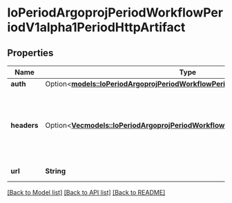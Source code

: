 # IoPeriodArgoprojPeriodWorkflowPeriodV1alpha1PeriodHttpArtifact

## Properties

Name | Type | Description | Notes
------------ | ------------- | ------------- | -------------
**auth** | Option<[**models::IoPeriodArgoprojPeriodWorkflowPeriodV1alpha1PeriodHttpAuth**](io.argoproj.workflow.v1alpha1.HTTPAuth.md)> |  | [optional]
**headers** | Option<[**Vec<models::IoPeriodArgoprojPeriodWorkflowPeriodV1alpha1PeriodHeader>**](io.argoproj.workflow.v1alpha1.Header.md)> | Headers are an optional list of headers to send with HTTP requests for artifacts | [optional]
**url** | **String** | URL of the artifact | 

[[Back to Model list]](../README.md#documentation-for-models) [[Back to API list]](../README.md#documentation-for-api-endpoints) [[Back to README]](../README.md)


